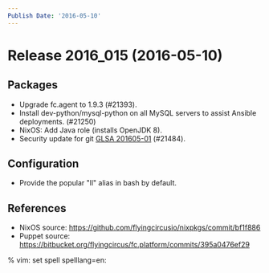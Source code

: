 ```yaml
---
Publish Date: '2016-05-10'
---
```


# Release 2016_015 (2016-05-10)

## Packages

- Upgrade fc.agent to 1.9.3 (#21393).
- Install dev-python/mysql-python on all MySQL servers to
  assist Ansible deployments. (#21250)
- NixOS: Add Java role (installs OpenJDK 8).
- Security update for git [GLSA 201605-01](https://security.gentoo.org/glsa/201605-01) (#21484).

## Configuration

- Provide the popular "ll" alias in bash by default.

## References

- NixOS source:
  <https://github.com/flyingcircusio/nixpkgs/commit/bf1f886>
- Puppet source:
  <https://bitbucket.org/flyingcircus/fc.platform/commits/395a0476ef29>

% vim: set spell spelllang=en:
